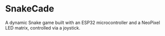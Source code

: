 # SnakeCade
A dynamic Snake game built with an ESP32 microcontroller and a NeoPixel LED matrix, controlled via a joystick.
